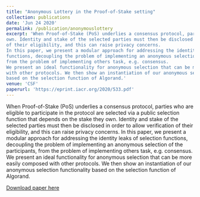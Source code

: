 ```yaml
---
title: "Anonymous Lottery in the Proof-of-Stake setting"
collection: publications
date: 'Jun 24 2020'
permalink: /publication/anonymouslottery
excerpt: 'When Proof-of-Stake (PoS) underlies a consensus protocol, parties who are eligible to participate in the protocol are selected via a public selection function that depends on the stake they
own. Identity and stake of the selected parties must then be disclosed in order to allow verification
of their eligibility, and this can raise privacy concerns.
In this paper, we present a modular approach for addressing the identity leaks of selection
functions, decoupling the problem of implementing an anonymous selection of the participants,
from the problem of implementing others task, e.g. consensus.
We present an ideal functionality for anonymous selection that can be more easily composed
with other protocols. We then show an instantiation of our anonymous selection functionality
based on the selection function of Algorand.'
venue: 'CSF'
paperurl: 'https://eprint.iacr.org/2020/533.pdf'
---
```


When Proof-of-Stake (PoS) underlies a consensus protocol, parties who are eligible to participate in the protocol are selected via a public selection function that depends on the stake they
own. Identity and stake of the selected parties must then be disclosed in order to allow verification
of their eligibility, and this can raise privacy concerns.
In this paper, we present a modular approach for addressing the identity leaks of selection
functions, decoupling the problem of implementing an anonymous selection of the participants,
from the problem of implementing others task, e.g. consensus.
We present an ideal functionality for anonymous selection that can be more easily composed
with other protocols. We then show an instantiation of our anonymous selection functionality
based on the selection function of Algorand.

[Download paper here](https://eprint.iacr.org/2020/533.pdf)
